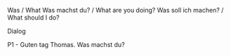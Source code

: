 Was / What
Was machst du? / What are you doing?
Was soll ich machen? / What should I do?

Dialog

P1 - Guten tag Thomas. Was machst du?

